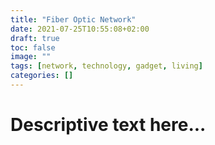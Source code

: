 ```yaml
---
title: "Fiber Optic Network"
date: 2021-07-25T10:55:08+02:00
draft: true
toc: false
image: ""
tags: [network, technology, gadget, living]
categories: []
---
```


# Descriptive text here...
<!--more-->
